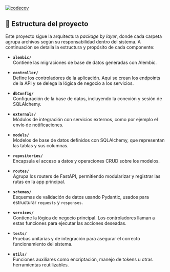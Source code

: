 [![codecov](https://codecov.io/gh/ClassConnect-2025C1/Classconnect-Auth-Service-Api/graph/badge.svg?token=ZOGrg23W6e)](https://codecov.io/gh/ClassConnect-2025C1/Classconnect-Auth-Service-Api)


## 📁 Estructura del proyecto

Este proyecto sigue la arquitectura *package by layer*, donde cada carpeta agrupa archivos según su responsabilidad dentro del sistema. A continuación se detalla la estructura y propósito de cada componente:

- **`alembic/`**  
  Contiene las migraciones de base de datos generadas con Alembic.

- **`controller/`**  
  Define los controladores de la aplicación. Aquí se crean los endpoints de la API y se delega la lógica de negocio a los servicios.

- **`dbConfig/`**  
  Configuración de la base de datos, incluyendo la conexión y sesión de SQLAlchemy.

- **`externals/`**  
  Módulos de integración con servicios externos, como por ejemplo el envío de notificaciones.

- **`models/`**  
  Modelos de base de datos definidos con SQLAlchemy, que representan las tablas y sus columnas.

- **`repositories/`**  
  Encapsula el acceso a datos y operaciones CRUD sobre los modelos.

- **`routes/`**  
  Agrupa los routers de FastAPI, permitiendo modularizar y registrar las rutas en la app principal.

- **`schemas/`**  
  Esquemas de validación de datos usando Pydantic, usados para estructurar `requests` y `responses`.

- **`services/`**  
  Contiene la lógica de negocio principal. Los controladores llaman a estas funciones para ejecutar las acciones deseadas.

- **`tests/`**  
  Pruebas unitarias y de integración para asegurar el correcto funcionamiento del sistema.

- **`utils/`**  
  Funciones auxiliares como encriptación, manejo de tokens u otras herramientas reutilizables.
